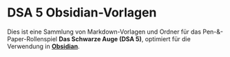 # DSA 5 Obsidian-Vorlagen

Dies ist eine Sammlung von Markdown-Vorlagen und Ordner für das Pen-&-Paper-Rollenspiel **Das Schwarze Auge (DSA 5)**, optimiert für die Verwendung in **[Obsidian](https://obsidian.md/)**.